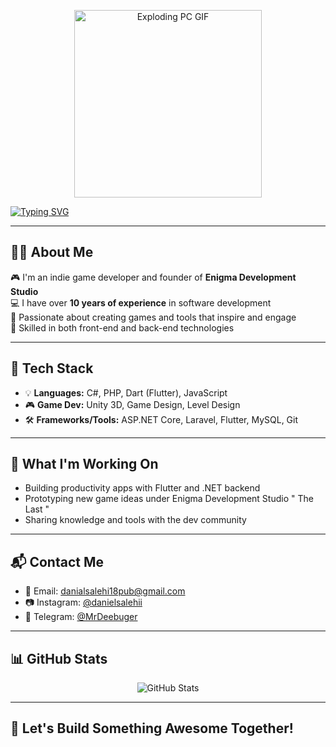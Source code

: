 <p align="center">
  <img src="https://media.giphy.com/media/v1.Y2lkPTc5MGI3NjExcmx3NWx4aDZ4Y2dwYjZnczU1MGhiMGZyNnp6OHliYmZ3ZHZqN3AzaiZlcD12MV9naWZzX3NlYXJjaCZjdD1n/3ohzdIuqJoo8QdKlnW/giphy.gif" width="300" alt="Exploding PC GIF" />
</p>

[![Typing SVG](https://readme-typing-svg.demolab.com/?lines=WELCOME+TO+MY+GITHUB)](https://git.io/typing-svg)

---

## 👨‍💻 About Me

🎮 I'm an indie game developer and founder of **Enigma Development Studio**  
💻 I have over **10 years of experience** in software development  
🧠 Passionate about creating games and tools that inspire and engage  
🚀 Skilled in both front-end and back-end technologies

---

## 🧰 Tech Stack

- 💡 **Languages:** C#, PHP, Dart (Flutter), JavaScript  
- 🎮 **Game Dev:** Unity 3D, Game Design, Level Design  
- 🛠️ **Frameworks/Tools:** ASP.NET Core, Laravel, Flutter, MySQL, Git  

---

## 🧪 What I'm Working On

- Building productivity apps with Flutter and .NET backend  
- Prototyping new game ideas under Enigma Development Studio " The Last "
- Sharing knowledge and tools with the dev community

---

## 📬 Contact Me

- 📧 Email: [danialsalehi18pub@gmail.com](mailto:danialsalehi18pub@gmail.com)  
- 📷 Instagram: [@danielsalehii](https://instagram.com/danielsalehii)  
- 💬 Telegram: [@MrDeebuger](https://t.me/MrDeebuger)

---

## 📊 GitHub Stats

<p align="center">
  <img src="https://github-readme-stats.vercel.app/api?username=danielsalehi&show_icons=true&theme=tokyonight" alt="GitHub Stats" />
</p>

---

## 🚀 Let's Build Something Awesome Together!
